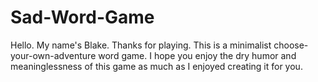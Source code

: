 # Sad-Word-Game
Hello.  My name's Blake.  Thanks for playing.  This is a minimalist choose-your-own-adventure word game.  I hope you enjoy the dry humor and meaninglessness of this game as much as I enjoyed creating it for you.  
